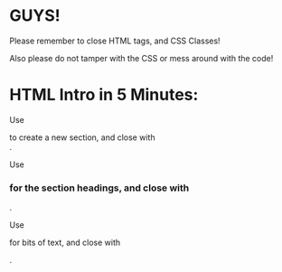 # GUYS!
Please remember to close HTML tags, and CSS Classes!

Also please do not tamper with the CSS or mess around with the code!

# HTML Intro in 5 Minutes:
Use <div class="section"> to create a new section, and close with </div>.

Use <h3> for the section headings, and close with </h3>.

Use <p> for bits of text, and close with </p>.
